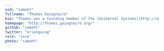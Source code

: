 ```yaml
---
uid: "samoht"
fullname: "Thomas Gazagnaire"
bio: "Thomas was a founding member of the [Unikernel Systems](http://unikernel.com/) team and is now an engineer at [Docker](https://www.docker.com/). He is one of the main authors of the [MirageOS](https://mirage.io/) core libraries, the main developer of [Irmin](https://github.com/mirage/irmin), the Git-like distributed store and original designer of the [OPAM](http://opam.ocaml.org/) package manager."
homepage: "http://thomas.gazagnaire.org/"
github: "samoht"
twitter: "eriangazag"
role: "core"
photo: "samoht"
---
```

